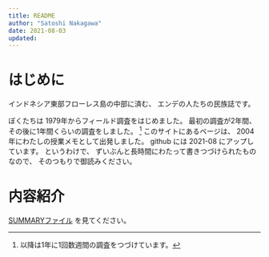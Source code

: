 ```yaml
---
title: README
author: "Satoshi Nakagawa"
date: 2021-08-03
updated: 
---
```


# はじめに

インドネシア東部フローレス島の中部に済む、
エンデの人たちの民族誌です。

ぼくたちは 1979年からフィールド調査をはじめました。
最初の調査が2年間、その後に1年間くらいの調査をしました。
[^fw]
このサイトにあるページは、
2004年にわたしの授業メモとして出発しました。
github には 2021-08 にアップしています。
というわけで、
ずいぶんと長時間にわたって書きつづけられたものなので、
そのつもりで御読みください。

[^fw]: 以降は1年に1回数週間の調査をつづけています。

# 内容紹介

[SUMMARYファイル](SUMMARY.md) を見てください。





